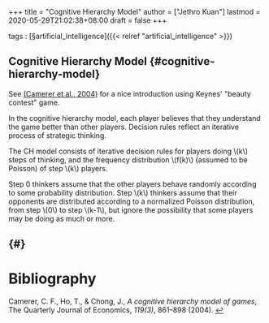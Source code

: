 +++
title = "Cognitive Hierarchy Model"
author = ["Jethro Kuan"]
lastmod = 2020-05-29T21:02:38+08:00
draft = false
+++

tags
: [§artificial\_intelligence]({{< relref "artificial_intelligence" >}})

## Cognitive Hierarchy Model {#cognitive-hierarchy-model}

See <a id="594a0683300dc5bf8d8298fa511b13d2" href="#camerer2004cognitive">(Camerer et al., 2004)</a> for a nice introduction using Keynes'
"beauty contest" game.

In the cognitive hierarchy model, each player believes that they
understand the game better than other players. Decision rules reflect
an iterative process of strategic thinking.

The CH model consists of iterative decision rules for players doing
\\(k\\) steps of thinking, and the frequency distribution \\(f(k)\\) (assumed
to be Poisson) of step \\(k\\) players.

Step 0 thinkers assume that the other players behave randomly
according to some probability distribution. Step \\(k\\) thinkers assume
that their opponents are distributed according to a normalized Poisson
distribution, from step \\(0\\) to step \\(k-1\\), but ignore the possibility
that some players may be doing as much or more.

## {#}

# Bibliography

<a id="camerer2004cognitive" target="_blank">Camerer, C. F., Ho, T., & Chong, J., _A cognitive hierarchy model of games_, The Quarterly Journal of Economics, _119(3)_, 861–898 (2004). </a> [↩](#594a0683300dc5bf8d8298fa511b13d2)
